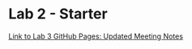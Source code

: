 # Lab 2 - Starter
[Link to Lab 3 GitHub Pages: Updated Meeting Notes](https://kristinebu.github.io/sp23-cse110-lab3/)